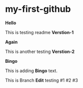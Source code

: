 # my-first-github

**Hello**

This is testing readme **Verstion-1**

**Again**

This is another testing **Verstion-2**

**Bingo**

This is adding **Bingo** text.

This is Branch **Edit** testing
#1
#2
#3
